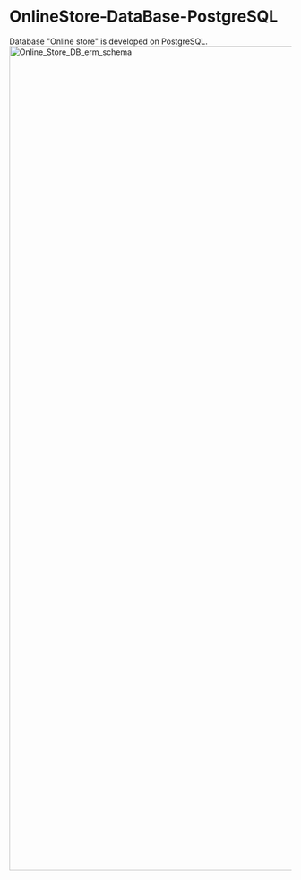 # OnlineStore-DataBase-PostgreSQL
Database "Online store" is developed on PostgreSQL.
<img width="1472" alt="Online_Store_DB_erm_schema" src="https://github.com/Olenka-Hryk/OnlineStore-DataBase-PostgreSQL/assets/28622400/d9d14efb-a7bc-4c67-8f3e-22448ec493ca">
